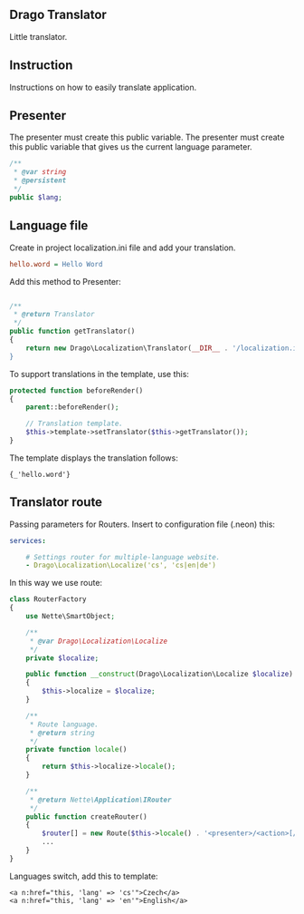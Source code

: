 ## Drago Translator

Little translator.

## Instruction

Instructions on how to easily translate application.

## Presenter

The presenter must create this public variable. The presenter must create
this public variable that gives us the current language parameter.

```php
/**
 * @var string
 * @persistent
 */
public $lang;
```

## Language file

Create in project localization.ini file and add your translation.

```ini
hello.word = Hello Word
```

Add this method to Presenter:

```php

/**
 * @return Translator
 */
public function getTranslator()
{
	return new Drago\Localization\Translator(__DIR__ . '/localization.ini);
}
```

To support translations in the template, use this:

```php
protected function beforeRender()
{
	parent::beforeRender();

	// Translation template.
	$this->template->setTranslator($this->getTranslator());
}
```

The template displays the translation follows:

```latte
{_'hello.word'}
```

## Translator route

Passing parameters for Routers. Insert to configuration file (.neon) this:

```yaml
services:

	# Settings router for multiple-language website.
	- Drago\Localization\Localize('cs', 'cs|en|de')

```

In this way we use route:

```php
class RouterFactory
{
	use Nette\SmartObject;

	/**
	 * @var Drago\Localization\Localize
	 */
	private $localize;

	public function __construct(Drago\Localization\Localize $localize)
	{
		$this->localize = $localize;
	}

	/**
	 * Route language.
	 * @return string
	 */
	private function locale()
	{
		return $this->localize->locale();
	}

	/**
	 * @return Nette\Application\IRouter
	 */
	public function createRouter()
	{
		$router[] = new Route($this->locale() . '<presenter>/<action>[/<id>]', 'Presenter:action');
		...
	}
}
```

Languages switch, add this to template:

```latte
<a n:href="this, 'lang' => 'cs'">Czech</a>
<a n:href="this, 'lang' => 'en'">English</a>
```
